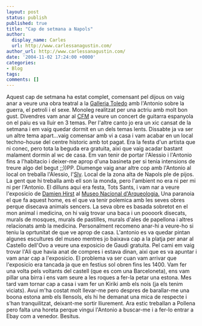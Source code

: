 ```yaml
---
layout: post
status: publish
published: true
title: "Cap de setmana a Napols"
author:
  display_name: Carles
  url: http://www.carlessanagustin.com/
author_url: http://www.carlessanagustin.com/
date: '2004-11-02 17:24:00 +0000'
categories:
- Blog
tags:
comments: []
---
```

Aquest cap de setmana ha estat complet, comensant pel dijous on vaig anar a veure una obra teatral a la [Galleria Toledo](http://www.galleriatoledo.com/) amb l'Antonio sobre la guerra, el petroli i el sexe. Monoleg realitzat per una actriu amb molt bon gust. Divendres vam anar al [CFM](http://www.cfmnapoli.it/) a veure un concert de guitarra espanyola on el paiu es va lluir en 3 temas. Per l'altre canto jo era un xic cansat de la setmana i em vaig quedar dormit en un dels temas lents. Dissabte ja va ser un altre tema apart...vaig comensar amb vi a casa i vam acabar en un local techno-house del centre historic amb tot pagat. Era la festa d'un artista que ni conec, pero tota la beguda era gratuita, aixi que vaig acadar bastant malament dormin al wc de casa. Em van tenir de portar l'Alessio i l'Antonio fins a l'habitacio i deixer-me aprop d'una basineta per si tenia intensions de treure algo del begut ;;))PP. Diumenge vaig anar altre cop amb l'Antonio al local on treballa l'Alessio, l'[Sly](http://www.sly.it/). Local de la zona alta de Napols ple de pijos. La gent que hi treballa amb ell son la monda, pero l'ambient no era ni per mi ni per l'Antonio. El dilluns aqui era festa, Tots Sants, i vam nar a veure l'exposicio de [Damien Hirst](http://www.damienhirst.com/) al [Museo Nacional d'Arqueologia.](http://www.archeona.arti.beniculturali.it/sanc_it/mann/home.html) Una paranoia el que fa aquest home, es el que va tenir polemica amb les seves obres perque disecava animals sencers. La seva obre es basada sobretot en el mon animal i medicina, on hi vaig trovar una baca i un poooork disecats, murals de mosques, murals de pastilles, murals d'ales de papellona i altres relacionats amb la medicina. Personalment recomeno anar-hi a veure-ho si teniu la oprtunitat de que ve aprop de casa. L'antonio es va quedar pintan algunes escultures del museo mentres jo baixava cap a la platja per anar al Castello dell'Ovo a veure una exposicio de Gaudi gratuita. Pel cami em vaig trovar l'Ali que havia anat de compres i estava dinan, aixi que es va apuntar i vam anar cap a l'exposicio. El problema va ser cuan vam arrivar que l'exposicio era tancada ja que en festius sol obren fins les 1400\. Vam fer una volta pels voltants del castell (que es com una Barceloneta), ens vam pillar una birra i ens vam seure a les roques a fer-la petar una estona. Mes tard vam tornar cap a casa i vam fer un Kiriki amb els nois (ja els tenim viciats). Avui m'ha costat molt llevar-me pero despres de barallar-me una boona estona amb els llensols, els hi he demanat una mica de respecte i s'han tranquilitzat, deixant-me sortir lliurement. Ara estic treballan a Pollena pero falta una horeta perque vingui l'Antonio a buscar-me i a fer-lo entrar a Ebay com a venedor.
Besitus.
